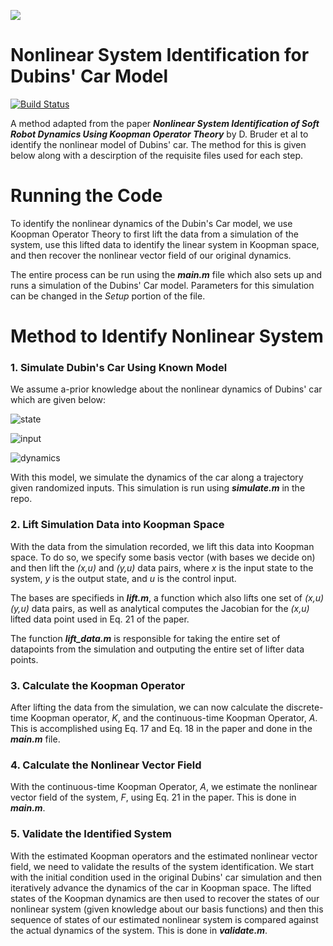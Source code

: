 [![](https://images.squarespace-cdn.com/content/54c13d0ee4b0fa18586fb6c0/1422482207564-1WZSP2IEYEYVGT9IBYMO/ROAHMLABicon-01.png?format=1000w&content-type=image%2Fpng=100x)](http://google.com.au/)

# Nonlinear System Identification for Dubins' Car Model
[![Build Status](https://travis-ci.org/joemccann/dillinger.svg?branch=master)](https://travis-ci.org/joemccann/dillinger)

A method adapted from the paper ***Nonlinear System Identification of Soft Robot Dynamics Using Koopman Operator Theory*** by D. Bruder et al to identify the nonlinear model of Dubins' car. The method for this is given below along with a descirption of the requisite files used for each step.

# Running the Code
To identify the nonlinear dynamics of the Dubin's Car model, we use Koopman Operator Theory to first lift the data from a simulation of the system, use this lifted data to identify the linear system in Koopman space, and then recover the nonlinear vector field of our original dynamics.

The entire process can be run using the ***main.m*** file which also sets up and runs a simulation of the Dubins' Car model. Parameters for this simulation can be changed in the *Setup* portion of the file.

# Method to Identify Nonlinear System

### 1. Simulate Dubin's Car Using Known Model
We assume a-prior knowledge about the nonlinear dynamics of Dubins' car which are given below:

![state](https://latex.codecogs.com/png.latex?\inline&space;\vec{x}&space;=&space;[x,&space;y,&space;\theta])

![input](https://latex.codecogs.com/png.latex?\inline&space;u&space;=&space;[v,&space;\omega])

![dynamics](https://latex.codecogs.com/png.latex?\inline&space;\dot{x}&space;=&space;\begin{bmatrix}&space;v&space;cos(\theta)\\&space;v&space;sin(\theta)\\&space;\omega&space;\end{bmatrix})

With this model, we simulate the dynamics of the car along a trajectory given randomized inputs. This simulation is run using ***simulate.m*** in the repo.

### 2. Lift Simulation Data into Koopman Space
With the data from the simulation recorded, we lift this data into Koopman space. To do so, we specify some basis vector (with bases we decide on) and then lift the *(x,u)* and *(y,u)* data pairs, where *x* is the input state to the system, *y* is the output state, and *u* is the control input.

The bases are specifieds in ***lift.m***, a function which also lifts one set of *(x,u)* *(y,u)* data pairs, as well as analytical computes the Jacobian for the *(x,u)* lifted data point used in Eq. 21 of the paper.

The function ***lift_data.m*** is responsible for taking the entire set of datapoints from the simulation and outputing the entire set of lifter data points.

### 3. Calculate the Koopman Operator
After lifting the data from the simulation, we can now calculate the discrete-time Koopman operator, *K*, and the continuous-time Koopman Operator, *A*. This is accomplished using Eq. 17 and Eq. 18 in the paper and done in the ***main.m*** file.

### 4. Calculate the Nonlinear Vector Field
With the continuous-time Koopman Operator, *A*, we estimate the nonlinear vector field of the system, *F*, using Eq. 21 in the paper. This is done in ***main.m***.

### 5. Validate the Identified System
With the estimated Koopman operators and the estimated nonlinear vector field, we need to validate the results of the system identification. We start with the initial condition used in the original Dubins' car simulation and then iteratively advance the dynamics of the car in Koopman space. The lifted states of the Koopman dynamics are then used to recover the states of our nonlinear system (given knowledge about our basis functions) and then this sequence of states of our estimated nonlinear system is compared against the actual dynamics of the system. This is done in ***validate.m***.
 
